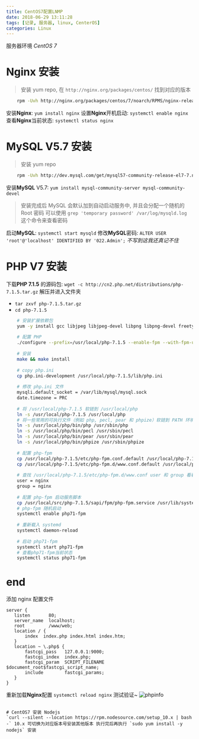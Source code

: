 ```yaml
---
title: CentOS7配置LNMP
date: 2018-06-29 13:11:28
tags: [记录, 服务器, linux, CenterOS]
categories: Linux
---
```


服务器环境 *CentOS 7*
<!--more-->

# Nginx 安装
> 安装 yum repo, 在 `http://nginx.org/packages/centos/` 找到对应的版本

```bash line_number:false
    rpm -Uvh http://nginx.org/packages/centos/7/noarch/RPMS/nginx-release-centos-7-0.el7.ngx.noarch.rpm
```
安装**Nginx**: `yum install nginx`
设置**Nginx**开机启动: `systemctl enable nginx`
查看**Nginx**当前状态: `systemctl status nginx`

# MySQL V5.7 安装
> 安装 yum repo

```bash line_number:false
    rpm -Uvh http://dev.mysql.com/get/mysql57-community-release-el7-7.noarch.rpm
```
安装**MySQL** V5.7: `yum install mysql-community-server mysql-community-devel`
> 安装完成后 MySQL 会默认加到自动启动服务中, 并且会分配一个随机的 Root 密码 
可以使用 `grep 'temporary password' /var/log/mysqld.log` 这个命令来查看密码

启动**MySQL**: `systemctl start mysqld`
修改**MySQL**密码: `ALTER USER 'root'@'localhost' IDENTIFIED BY '022.Admin';` *不写到这我还真记不住*

# PHP V7 安装
下载**PHP 7.1.5** 的源码包: `wget -c http://cn2.php.net/distributions/php-7.1.5.tar.gz`
解压并进入文件夹 
>    
- `tar zxvf php-7.1.5.tar.gz`
- `cd php-7.1.5`


```bash line_number:false
    # 安装扩展依赖包
    yum -y install gcc libjpeg libjpeg-devel libpng libpng-devel freetype freetype-devel libxml2 libxml2-devel zlib zlib-devel curl curl-devel openssl openssl-devel
    
    # 配置 PHP
    ./configure --prefix=/usr/local/php-7.1.5 --enable-fpm --with-fpm-user=nginx --with-fpm-group=nginx --with-mysqli --with-pdo-mysql --with-zlib --with-curl --with-gd --with-jpeg-dir --with-png-dir --with-freetype-dir --with-openssl --enable-mbstring --enable-ftp --enable-zip
    
    # 安装
    make && make install
    
    # copy php.ini
    cp php.ini-development /usr/local/php-7.1.5/lib/php.ini
    
    # 修改 php.ini 文件
    mysqli.default_socket = /var/lib/mysql/mysql.sock
    date.timezone = PRC
    
    # 将 /usr/local/php-7.1.5 软链到 /usr/local/php
    ln -s /usr/local/php-7.1.5 /usr/local/php
    # 将一些常用的可执行文件（例如 php, pecl, pear 和 phpize）软链到 PATH 环境变量中。
    ln -s /usr/local/php/bin/php /usr/sbin/php
    ln -s /usr/local/php/bin/pecl /usr/sbin/pecl
    ln -s /usr/local/php/bin/pear /usr/sbin/pear
    ln -s /usr/local/php/bin/phpize /usr/sbin/phpize
    
    # 配置 php-fpm
    cp /usr/local/php-7.1.5/etc/php-fpm.conf.default /usr/local/php-7.1.5/etc/php-fpm.conf
    cp /usr/local/php-7.1.5/etc/php-fpm.d/www.conf.default /usr/local/php-7.1.5/etc/php-fpm.d/www.conf
    
    # 查找 /usr/local/php-7.1.5/etc/php-fpm.d/www.conf user 和 group 看看是不是安装时指定的 nginx 
    user = nginx
    group = nginx
    
    # 配置 php-fpm 启动服务脚本
    cp /usr/local/src/php-7.1.5/sapi/fpm/php-fpm.service /usr/lib/systemd/system/php71-fpm.service
    # php-fpm 随机启动
    systemctl enable php71-fpm
    
    # 重新载入 systemd
    systemctl daemon-reload
    
    # 启动 php71-fpm
    systemctl start php71-fpm
    # 查看php71-fpm当前状态
    systemctl status php71-fpm
```
# end
添加 nginx 配置文件
 ```nginx
server {
    listen       80;
    server_name  localhost;
    root         /www/web;
    location / {
        index  index.php index.html index.htm;
    }
    location ~ \.php$ {
        fastcgi_pass   127.0.0.1:9000;
        fastcgi_index  index.php;
        fastcgi_param  SCRIPT_FILENAME  $document_root$fastcgi_script_name;
        include        fastcgi_params;
    }
}
```
 重新加载**Nginx**配置 `systemctl reload nginx`
 测试验证~
 ![phpinfo](http://oyvpp7gqd.bkt.clouddn.com/18-6-29/84311977.jpg)
```

# CentOS7 安装 Nodejs
`curl --silent --location https://rpm.nodesource.com/setup_10.x | bash -` 10.x 可切换为对应版本号安装其他版本 执行完后再执行 `sudo yum install -y nodejs` 安装